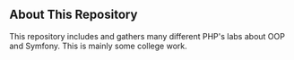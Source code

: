 ## About This Repository
This repository includes and gathers many different PHP's labs about OOP and Symfony. This is mainly some college work.
